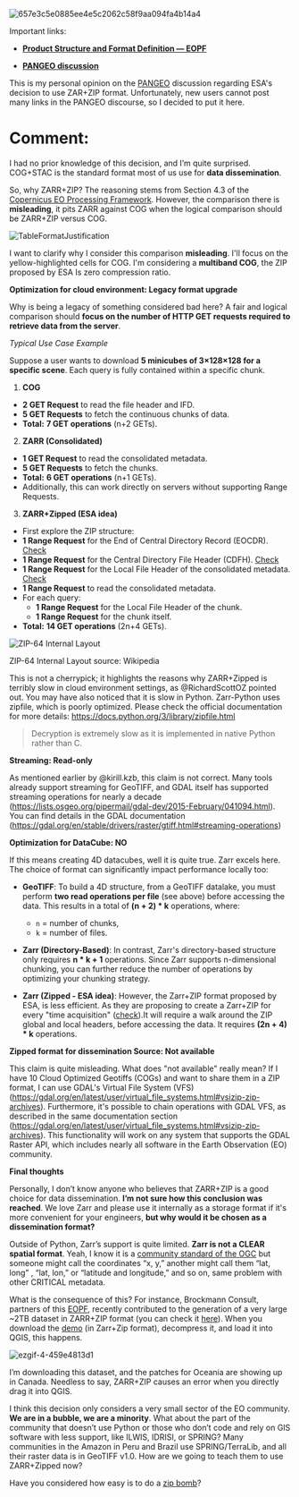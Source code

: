 ![657e3c5e0885ee4e5c2062c58f9aa094fa4b14a4](https://github.com/user-attachments/assets/8299e5b0-4251-455d-a507-5c3d55272735)

Important links:

- **[Product Structure and Format Definition — EOPF](https://cpm.pages.eopf.copernicus.eu/eopf-cpm/main/PSFDjan2024.html#product-structure-and-format-definition)**

- **[PANGEO discussion](https://discourse.pangeo.io/t/whats-the-best-file-format-to-chose-for-raster-imagery-and-masks-products/4555/)**


This is my personal opinion on the [PANGEO](https://discourse.pangeo.io/t/whats-the-best-file-format-to-chose-for-raster-imagery-and-masks-products/4555/) discussion regarding ESA's decision to use ZAR+ZIP format. Unfortunately, new users cannot post many links in the PANGEO discourse, so I decided to put it here.


# **Comment:**


I had no prior knowledge of this decision, and I’m quite surprised. COG+STAC is the standard format most of us use for **data dissemination**. 

So, why ZARR+ZIP? The reasoning stems from Section 4.3 of the [Copernicus EO Processing Framework](https://cpm.pages.eopf.copernicus.eu/eopf-cpm/main/PSFDjan2024.html#product-structure-and-format-definition). However, the comparison there is **misleading**, it pits ZARR against COG when the logical comparison should be ZARR+ZIP versus COG.

![TableFormatJustification](https://github.com/user-attachments/assets/903e5027-c2c5-4d51-8e4a-0dc8508d4533)

I want to clarify why I consider this comparison **misleading**. I'll focus on the yellow-highlighted cells for COG. I'm considering a **multiband COG**, the ZIP proposed by ESA Is zero compression ratio.

****Optimization for cloud environment: Legacy format upgrade****

Why is being a legacy of something considered bad here? A fair and logical comparison should **focus on the number of HTTP GET requests required to retrieve data from the server**.

*Typical Use Case Example*

Suppose a user wants to download **5 minicubes of 3×128×128 for a specific scene**. Each query is fully contained within a specific chunk.

1. **COG**
  * **2 GET Request** to read the file header and IFD.
  * **5 GET Requests** to fetch the continuous chunks of data.
  * **Total:** **7 GET operations** (n+2 GETs).
2. **ZARR (Consolidated)**
  * **1 GET Request** to read the consolidated metadata.
  * **5 GET Requests** to fetch the chunks.
  * **Total:** **6 GET operations** (n+1 GETs).
  * Additionally, this can work directly on servers without supporting Range Requests.
3. **ZARR+Zipped (ESA idea)**

  * First explore the ZIP structure:
  * **1 Range Request** for the End of Central Directory Record (EOCDR). [Check](https://en.wikipedia.org/wiki/ZIP_(file_format)#End_of_central_directory_record_(EOCD))
  * **1 Range Request** for the Central Directory File Header (CDFH). [Check](https://en.wikipedia.org/wiki/ZIP_(file_format)#Central_directory_file_header_(CDFH))
  * **1 Range Request** for the Local File Header of the consolidated metadata. [Check](https://en.wikipedia.org/wiki/ZIP_(file_format)#Local_file_header)
  * **1 Range Request** to read the consolidated metadata.
  * For each query:
    * **1 Range Request** for the Local File Header of the chunk.
    * **1 Range Request** for the chunk itself.
  * **Total:** **14 GET operations** (2n+4 GETs).

![ZIP-64 Internal Layout](https://upload.wikimedia.org/wikipedia/commons/thumb/6/63/ZIP-64_Internal_Layout.svg/600px-ZIP-64_Internal_Layout.svg.png)
<p> ZIP-64 Internal Layout source: Wikipedia</p>



This is not a cherrypick; it highlights the reasons why ZARR+Zipped is terribly slow in cloud environment settings, as @RichardScottOZ pointed out. You may have also noticed that it is slow in Python. Zarr-Python uses zipfile, which is poorly optimized. Please check the official documentation for more details: https://docs.python.org/3/library/zipfile.html

> Decryption is extremely slow as it is implemented in native Python rather than C.

**Streaming: Read-only**

As mentioned earlier by @kirill.kzb, this claim is not correct. Many tools already support streaming for GeoTIFF, and GDAL itself has supported streaming operations for nearly a decade (https://lists.osgeo.org/pipermail/gdal-dev/2015-February/041094.html). You can find details in the GDAL documentation (https://gdal.org/en/stable/drivers/raster/gtiff.html#streaming-operations)


**Optimization for DataCube: NO**

If this means creating 4D datacubes, well it is quite true. Zarr excels here. 
The choice of format can significantly impact performance locally too:

- **GeoTIFF**: To build a 4D structure, from a GeoTIFF datalake, 
you must perform **two read operations per file** (see above) before accessing the data.
This results in a total of **(n + 2) * k** operations, where:
  - `n` = number of chunks,
  - `k` = number of files.

- **Zarr (Directory-Based)**: In contrast, Zarr's directory-based structure only requires 
**n * k + 1** operations. Since Zarr supports n-dimensional chunking, you can further 
reduce the number of operations by optimizing your chunking strategy.

- **Zarr (Zipped - ESA idea)**: However, the Zarr+ZIP format proposed by ESA, is less efficient. As
they are proposing to create a Zarr+ZIP for every "time acquisition" ([check](https://cpm.pages.eopf.copernicus.eu/eopf-cpm/main/PSFD/4-storage-formats.html#zarr-representation-of-eopf-data-products)).It will require a walk around the ZIP global and local headers, before accessing the data. It 
requires **(2n + 4) * k** operations.


**Zipped format for dissemination Source: Not available**

This claim is quite misleading. What does "not available" really mean? If I have 10 Cloud 
Optimized Geotiffs (COGs) and want to share them in a ZIP format, I can use GDAL's Virtual
File System (VFS) (https://gdal.org/en/latest/user/virtual_file_systems.html#vsizip-zip-archives).
Furthermore, it's possible to chain operations with GDAL VFS, as described in the same documentation
section (https://gdal.org/en/latest/user/virtual_file_systems.html#vsizip-zip-archives). This 
functionality will work on any system that supports the GDAL Raster API, which includes nearly 
all software in the Earth Observation (EO) community.

**Final thoughts**


Personally, I don’t know anyone who believes that ZARR+ZIP is a good choice for data dissemination. **I’m not sure how this conclusion was reached**. We love Zarr and please use it internally as a storage format if it's more convenient for your engineers, **but why would it be chosen as a dissemination format?**

Outside of Python, Zarr’s support is quite limited. **Zarr is not a CLEAR spatial format**. Yeah, I know it is a [community standard of the OGC](https://www.ogc.org/publications/standard/zarr-storage-specification/) but someone might call the coordinates “x, y,” another might call them “lat, long” , “lat, lon,” or “latitude and longitude,” and so on, same problem with other CRITICAL metadata.

What is the consequence of this? For instance, Brockmann Consult, partners of this [EOPF](https://cpm.pages.eopf.copernicus.eu/eopf-cpm/main/PSFDjan2024.html#eopf-storage-format), recently contributed to the generation of a very large ~2TB dataset in ZARR+ZIP format (you can check it [here](https://opara.zih.tu-dresden.de/items/bb45480f-f7d3-420f-85b8-b4993715b761/full)). When you download the [demo](https://opara.zih.tu-dresden.de/bitstreams/1221405a-ab9d-4dd8-b65e-b1b58d8f1423/download) (in Zarr+Zip format), decompress it, and load it into QGIS, this happens.

![ezgif-4-459e4813d1](https://github.com/user-attachments/assets/cc232ecf-003c-4f73-bcb1-a9e501e2d15c)

I’m downloading this dataset, and the patches for Oceania are showing up in Canada. Needless to say, ZARR+ZIP causes an error when you directly drag it into QGIS.

I think this decision only considers a very small sector of the EO community. **We are in a bubble, we are a minority**. What about the part of the community that doesn’t use Python or those who don’t code and rely on GIS software with less support, like ILWIS, IDRISI, or SPRING? Many communities in the Amazon in Peru and Brazil use SPRING/TerraLib, and all their raster data is in GeoTIFF v1.0. How are we going to teach them to use ZARR+Zipped now?

Have you considered how easy is to do a [zip bomb](https://en.wikipedia.org/wiki/Zip_bomb)?



